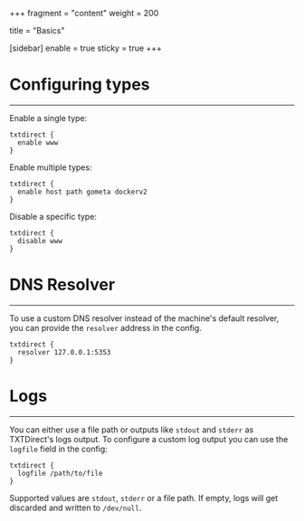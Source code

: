 +++
fragment = "content"
weight = 200

title = "Basics"

[sidebar]
  enable = true
  sticky = true
+++

# Configuring types

---

Enable a single type:

```
txtdirect {
  enable www
}
```

Enable multiple types:

```
txtdirect {
  enable host path gometa dockerv2
}
```

Disable a specific type:

```
txtdirect {
  disable www
}
```

# DNS Resolver

---

To use a custom DNS resolver instead of the machine's default resolver, you can provide the `resolver` address in the config.

```
txtdirect {
  resolver 127.0.0.1:5353
}
```

# Logs

---

You can either use a file path or outputs like `stdout` and `stderr` as TXTDirect's logs output.
To configure a custom log output you can use the `logfile` field in the config:

```
txtdirect {
  logfile /path/to/file
}
```

Supported values are `stdout`, `stderr` or a file path. If empty, logs will get
discarded and written to `/dev/null`.
